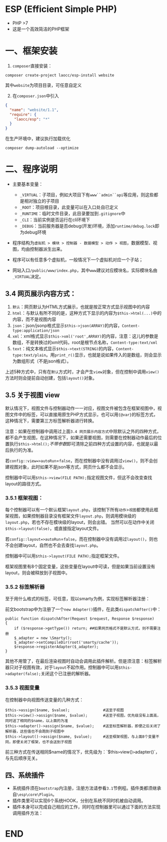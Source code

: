 
# ESP (Efficient Simple PHP)
- PHP >7
- 这是一个高效简洁的PHP框架

# 一、框架安装

1. `composer`直接安装：
```
composer create-project laocc/esp-install website
```
其中`website`为项目目录，可任意自定义


2. 在`composer.json`中引入
```json
{
  "name": "website/1.1",
  "require": {
    "laocc/esp": "*"
  }
}
```

在生产环境中，建议执行加载优化
```
composer dump-autoload --optimize
```

# 二、程序说明
- 主要基本变量：
    - `_VIRTUAL`：子项目，例如大项目下有`www``admin``api`等应用，则这些都是相对独立的子项目
    - `_ROOT`：项目根目录，此变量可以在入口处自已定义
    - `_RUNTIME`：临时文件目录，此目录要加到`.gitignore`中
    - `_CLI`：当前实例是否运行在cli环境下
    - `_DEBUG`：当前服务器是否debug(开发)环境，添加`runtime/debug.lock`即为debug环境
    
- 程序结构为` 虚拟机 > 模块 > 控制器 - 数据模型 > 动作 > 视图 `，数据模型、视图，均由控制器派生出来。
- 程序可以有任意多个虚拟机，一般情况下一个虚拟机对应一个子站；
- 网站入口`/public/www/index.php`，其中`www`建议对应模块名，实际模块名由`_VIRTUAL`决定。

## 3.4 网页展示内容方式：
1. `默认`：网页默认为HTML方式展示，也就是按正常方式显示视图中的内容
2. `html`：与默认有所不同的是，这种方式下显示的内容为`$this->html(...)`中的内容，而不是视图内容
3. `json`：json/jsonp格式显示`$this->json(ARRAY)`的内容，`Content-type:application/json`
4. `xml`：xml格式显示`$this->xml('root',ARRAY)`的内容，注意：这儿的参数是数组，不是转换过的xml代码，root是根节点名称，`Content-type:text/xml`
5. `text`：纯文本格式显示`$this->text(STRING)`的内容，`Content-type:text/plain`。用`print_r()`显示，也就是说如果传入的是数组，则会显示为数组形式（不是json格式）。

上述5种方式中，只有在`默认`方式时，才会产生`view`对象，但在控制中调用`view()`方法时则会提前自动创建，包括`layout()`对象。



## 3.5 关于视图 view
默认情况下，视图文件与控制器动作一一对应，视图文件被包含在框架视图中，视图文件中的标签，可以直接用原生PHP方式显示，也可以用`{@var}`的标签方式，这种情况下，需要第三方标签解析器进行转换。

注意：如果在控制器中调用过上面`3.4 网页展示内容方式`中除默认之外的四种方式，都不会产生视图，在这种情况下，如果还需要视图，则需要在控制器动作最后的位置执行`$this->html();`*不带参数*即可清除之前四种方式设置的内容，也就是以最后执行的为准。

若`config::view=>autoRun`=`false`，而在控制器中没有调用过`view()`，则不会创建视图对象，此时如果不是json等方式，网页什么都不会显示。

控制器中可以用`$this->view(FILE PATH);`指定视图文件，但这不会改变查找layout的路径方式。

### 3.5.1 框架视图：
每个控制器可以有一个默认框架`layout.php`，该控制下所有`动作`>`视图`都使用此框架视图，如果控制器目录没有框架文件`layout.php`，则调用模块级的`layout.php`，若也不存在模块级的layout，则会出错。
当然可以在动作中关闭`$this->layout(false)`，或直接指定layout文件。

若`config::layout=>autoRun`=`false`，而在控制器中没有调用过`layout()`，则也不会创建layout，自然也不会去查找`layout.php`。

控制器中可以用`$this->layout(FILE PATH);`指定框架文件。

框架视图里有8个固定变量，这些变量在layout中可读，但是如果当前设置没有layout，则会被释放到子视图中。


### 3.5.2 标签解析器
至于用什么格式的标签，可任意，现以smarty为例，实现标签解析器注册：

前文bootstrap中为注册了一个`new Adapter()`插件，在此类`dispatchAfter()`中：
```
public function dispatchAfter(Request $request, Response $response)
{
    if ($response->getType()) return; ##如果网页格式不是默认方式，则不需要注册
    $_adapter = new \Smarty();
    $_adapter->setCompileDir(root('smarty/cache'));
    $response->registerAdapter($_adapter);
}
```
其他不用管了，在最后渲染视图时自动会调用此插件解析。但是须注意：标签解析器只对子视图有效，对于`layout`不起作用。控制器中可以用`$this->adapter(false);`关闭这个已注册的解析器。

### 3.5.3 视图变量
在控制器中向视图传送变量的几种方式：
```
$this->assign($name, $value);               #送至子视图
$this->view()->assign($name, $value);       #送至子视图，优先级没有上面高，同时送了相同的$name，以上面的为准
$this->adapter()->assign($name, $value);    #送至标签解析器，即便之后关闭了解析器，这些值也不会跑到子视图中
$this->layout()->assign($name, $value);     #送至框架视图，与上面8个变量不同，即便关闭了框架，也不会送到子视图
```
前三种方式在传送相同$name的情况下，优先级为：`$this` > `view()` > `adapter()`，与先后顺序无关。

## 四、系统插件
- 系统插件须在`bootstrap`内注册，注册方法请参看`3.1`节例程。插件类都须继承自`\esp\core\Plugin`。
- 插件类里可以实现6个系统HOOK，分别在系统不同时机被自动调用。
- 插件本身可以完成自己相应的工作，同时在控制器里可以通过下面的方法实现调用插件方法：



# END

